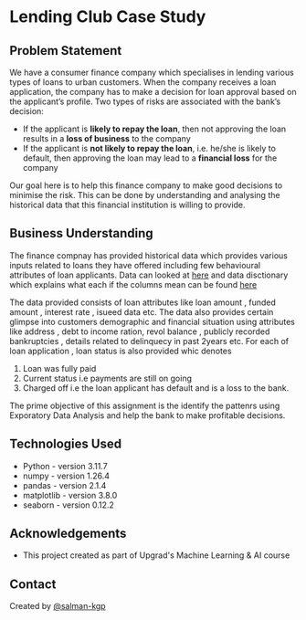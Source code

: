 # Lending Club Case Study

## Problem Statement

We have a consumer finance company which specialises in lending various types of loans to urban customers. When the company receives a loan application, the company has to make a decision for loan approval based on the applicant’s profile. Two types of risks are associated with the bank’s decision:

* If the applicant is **likely to repay the loan**, then not approving the loan results in a **loss of business** to the company
* If the applicant is **not likely to repay the loan**, i.e. he/she is likely to default, then approving the loan may lead to a **financial loss** for the company

Our goal here is to help this finance company to make good decisions to minimise the risk. This can be done by understanding and analysing the historical data that this financial institution is willing to provide.

## Business Understanding
The finance compnay has provided historical data which provides various inputs related to loans they have offered including few behavioural attributes of loan applicants. 
Data can looked at [here](https://github.com/salman-kgp/LendingClubCaseStudy/tree/main/Data) and data disctionary which explains what each if the columns mean can be found [here](https://github.com/salman-kgp/LendingClubCaseStudy/tree/main/Data)

The data provided consists of loan attributes like loan amount , funded amount , interest rate , isueed data etc.
The data also provides certain glimpse into customers demographic and financial situation using attributes like address , debt to income ration, revol balance , publicly recorded bankruptcies , details related to delinquecy in past 2years etc.
For each of loan application , loan status is also provided whic denotes 
1. Loan was fully paid
2. Current status i.e payments are still on going
3. Charged off i.e the loan applicant has default and is a loss to the bank.

The prime objective of this assignment is the identify the pattenrs using Exporatory Data Analysis and help the bank to make profitable decisions.

## Technologies Used
- Python - version 3.11.7
- numpy - version 1.26.4
- pandas - version 2.1.4
- matplotlib - version 3.8.0
- seaborn - version 0.12.2


## Acknowledgements
- This project created as part of Upgrad's Machine Learning & AI course

## Contact
Created by [@salman-kgp](https://github.com/salman-kgp)

